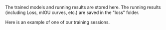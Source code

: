 The trained models and running results are stored here. The running results (including Loss, mIOU curves, etc.) are saved in the "loss" folder.

Here is an example of one of our training sessions.
